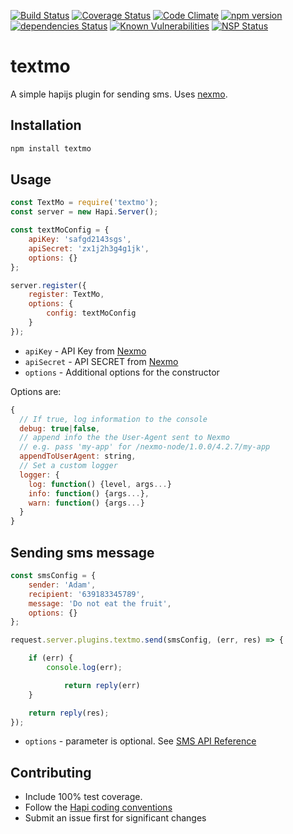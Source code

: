 [![Build Status](https://travis-ci.org/dubrechi/textmo.svg?branch=master)](https://travis-ci.org/dubrechi/textmo)
[![Coverage Status](https://coveralls.io/repos/github/dubrechi/textmo/badge.svg?branch=master)](https://coveralls.io/github/dubrechi/textmo?branch=master)
[![Code Climate](https://codeclimate.com/github/dubrechi/textmo/badges/gpa.svg)](https://codeclimate.com/github/dubrechi/textmo)
[![npm version](https://badge.fury.io/js/textmo.svg)](https://www.npmjs.com/package/textmo)
[![dependencies Status](https://david-dm.org/dubrechi/textmo/status.svg)](https://david-dm.org/dubrechi/textmo)
[![Known Vulnerabilities](https://snyk.io/test/github/dubrechi/textmo/badge.svg)](https://snyk.io/test/github/dubrechi/textmo)
[![NSP Status](https://nodesecurity.io/orgs/dubrechi/projects/24d15426-854c-4bcb-9c86-b2c5b68240f5/badge)](https://nodesecurity.io/orgs/dubrechi/projects/24d15426-854c-4bcb-9c86-b2c5b68240f5)

# textmo
A simple hapijs plugin for sending sms. Uses [nexmo](https://github.com/Nexmo/nexmo-node).

## Installation
```bash
npm install textmo
```

## Usage
```js
const TextMo = require('textmo');
const server = new Hapi.Server();

const textMoConfig = {
    apiKey: 'safgd2143sgs',
    apiSecret: 'zx1j2h3g4g1jk',
    options: {}
};

server.register({
    register: TextMo,
    options: {
        config: textMoConfig
    }
});
```
* `apiKey` - API Key from [Nexmo](https://www.nexmo.com/)
* `apiSecret` - API SECRET from [Nexmo](https://www.nexmo.com/)
* `options` - Additional options for the constructor

Options are:

```js
{
  // If true, log information to the console
  debug: true|false,
  // append info the the User-Agent sent to Nexmo
  // e.g. pass 'my-app' for /nexmo-node/1.0.0/4.2.7/my-app
  appendToUserAgent: string,
  // Set a custom logger
  logger: {
    log: function() {level, args...}
    info: function() {args...},
    warn: function() {args...}
  }
}
```

## Sending sms message
```js
const smsConfig = {
    sender: 'Adam',
    recipient: '639183345789',
    message: 'Do not eat the fruit',
    options: {}
};

request.server.plugins.textmo.send(smsConfig, (err, res) => {

    if (err) {
        console.log(err);

            return reply(err)
    }

    return reply(res);
});
```
* `options` - parameter is optional. See [SMS API Reference](https://docs.nexmo.com/messaging/sms-api/api-reference#request)

## Contributing
* Include 100% test coverage.
* Follow the [Hapi coding conventions](http://hapijs.com/styleguide)
* Submit an issue first for significant changes
